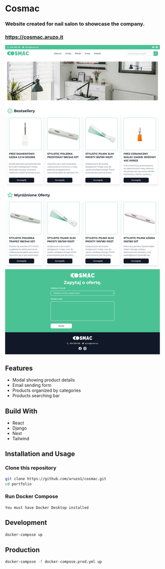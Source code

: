 # Cosmac

### Website created for nail salon to showcase the company.

### https://cosmac.aruzo.it

![preview](./images/website.png)

## Features
- Modal showing product details
- Email sending form
- Products organized by categories
- Products searching bar

## Build With

- React
- Django
- Next
- Tailwind

## Installation and Usage

### Clone this repository

```bash
git clone https://github.com/aruzo1/cosmac.git
cd portfolio
```

### Run Docker Compose
`You must have Docker Desktop installed`

## Development

```bash
docker-compose up
```

## Production

```bash
docker-compose -f docker-compose.prod.yml up
```

